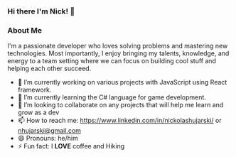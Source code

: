 ### Hi there I'm Nick! 👋


### About Me

 I'm a passionate developer who loves solving problems and mastering new technologies. Most importantly, I enjoy bringing my talents, knowledge, and energy to a team setting where we can focus on building cool stuff and helping each other succeed.


- 🔭 I’m currently working on various projects with JavaScript using React framework.
- 🌱 I’m currently learning the C# language for game development. 
- 👯 I’m looking to collaborate on any projects that will help me learn and grow as a dev
- 📫 How to reach me: https://www.linkedin.com/in/nickolashujarski/ or nhujarski@gmail.com
- 😄 Pronouns: he/him
- ⚡ Fun fact: I **LOVE** coffee and Hiking
